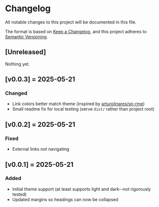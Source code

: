 # Changelog

All notable changes to this project will be documented in this file.

The format is based on [Keep a Changelog](https://keepachangelog.com/en/1.1.0/),
and this project adheres to [Semantic Versioning](https://semver.org/spec/v2.0.0.html).

## [Unreleased]

Nothing yet.

## [v0.0.3] = 2025-05-21

### Changed

- Link colors better match theme (inspired by [arturolinares/sn-rme](https://github.com/arturolinares/sn-rme/blob/e64b3b7fad460c8577db2203f94fa29d2798feec/src/lib/theme.js#L24))
- Small readme fix for local testing (serve `dist/` rather than project root)

## [v0.0.2] = 2025-05-21

### Fixed

- External links not navigating

## [v0.0.1] = 2025-05-21

### Added

- Initial theme support (at least supports light and dark--not rigorously tested)
- Updated margins so headings can now be collapsed
